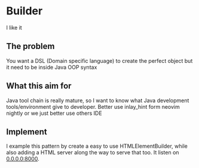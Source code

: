 # Builder

I like it

## The problem

You want a DSL (Domain specific language) to create the perfect object but it need to be inside Java OOP syntax

## What this aim for

Java tool chain is really mature, so I want to know what Java development tools/environment give to developer. Better use inlay_hint form neovim nightly or we just better use others IDE

## Implement

I example this pattern by create a easy to use HTMLElementBuilder, while also adding a HTML server along the way to serve that too. It listen on [0.0.0.0:8000](http://127.0.0.1:8000).
